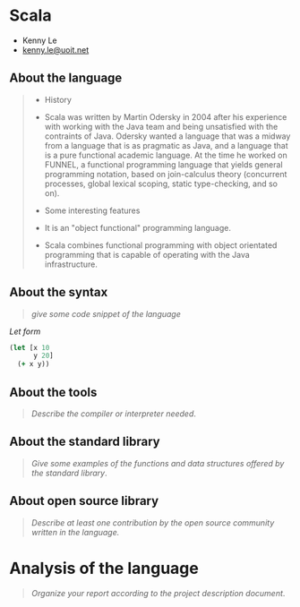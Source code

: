 # Scala

- Kenny Le
- kenny.le@uoit.net

## About the language

> - History
> - Scala was written by Martin Odersky in 2004 after his experience with working with the Java team and being unsatisfied with the contraints of Java. Odersky wanted a language that was a midway from a language that is as pragmatic as Java, and a language that is a pure functional academic language. At the time he worked on FUNNEL, a functional programming language that yields general programming notation, based on join-calculus theory (concurrent processes, global lexical scoping, static type-checking, and so on).
> 
> - Some interesting features
> - It is an "object functional" programming language.
> - Scala combines functional programming with object orientated programming that is capable of operating with the Java infrastructure.
> 
>  
>
>

## About the syntax

> _give some code snippet of the language_

*Let form*

```clojure
(let [x 10
      y 20]
  (+ x y))
```

## About the tools

> _Describe the compiler or interpreter needed_.

## About the standard library

> _Give some examples of the functions and data structures
> offered by the standard library_.

## About open source library

> _Describe at least one contribution by the open source
community written in the language._

# Analysis of the language

> _Organize your report according to the project description
document_.


